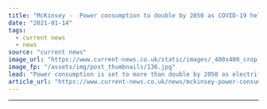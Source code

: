 ```yaml
---
title: "McKinsey -  Power consumption to double by 2050 as COVID-19 helps pull back fossil fuel peak"
date: "2021-01-14"
tags: 
  - current news
  - news
source: "current news"
image_url: "https://www.current-news.co.uk/static/images/_400x400_crop_center-center/GettyImages-598156726.jpg"
image_fp: "/assets/img/post_thumbnails/136.jpg"
lead: "Power consumption is set to more than double by 2050 as electrification increases, according to new research from McKinsey."
article_url: "https://www.current-news.co.uk/news/mckinsey-power-consumption-to-double-by-2050-as-covid-19-helps-pull-back-fossil-fuel-peak?utm_source=rss-feeds&utm_medium=rss&utm_campaign=rss"
---
```


---
